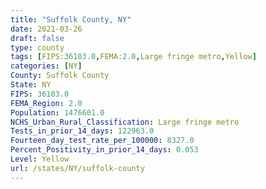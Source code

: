 ```yaml
---
title: "Suffolk County, NY"
date: 2021-03-26
draft: false
type: county
tags: [FIPS:36103.0,FEMA:2.0,Large fringe metro,Yellow]
categories: [NY]
County: Suffolk County
State: NY
FIPS: 36103.0
FEMA_Region: 2.0
Population: 1476601.0
NCHS_Urban_Rural_Classification: Large fringe metro
Tests_in_prior_14_days: 122963.0
Fourteen_day_test_rate_per_100000: 8327.0
Percent_Positivity_in_prior_14_days: 0.053
Level: Yellow
url: /states/NY/suffolk-county
---
```



